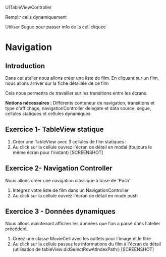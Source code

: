 UITableViewController

Remplir cells dynamiquement

Utiliser Segue pour passer info de la cell cliquée


# Navigation

## Introduction

Dans cet atelier nous allons créer une liste de film. En cliquant sur un film, nous allons arriver sur la fiche détaillée de ce film

Cela nous permettra de travailler sur les transitions entre les écrans.

**Notions nécessaires :** Différents conteneur de navigation, transitions et type d'affichage, navigationController delegate et data source, segue, cellules statiques et cellules dynamiques

## Exercice 1- TableView statique

1. Créer une TableView avec 3 cellules de film statiques :
2. Au click sur la cellule ouvrez l'écran de détail en modal (toujours le même écran pour l'instant)
[SCREENSHOT]

## Exercice 2- Navigation Controller

Nous allons créer une navigation classique à base de 'Push'

1. Intégrez votre liste de film dans un NavigationController
2. Au click sur la cellule ouvrez l'écran de détail en mode push

## Exercice 3 - Données dynamiques

Nous allons maintenant afficher les données que l'on a parsé dans l'atelier précédent.

1. Créez une classe MovieCell avec les outlets pour l'image et le titre
2. Au click sur la cellule passez les informations du film à l'écran de détail (utilisation de tableView:didSelectRowAtIndexPath:)
[SCREENSHOT]




